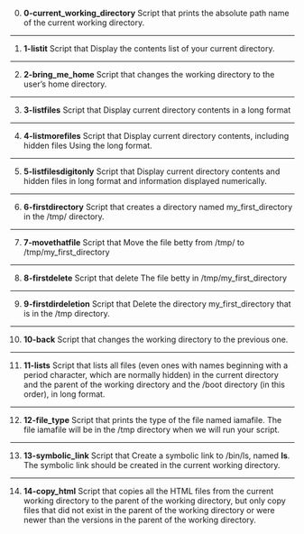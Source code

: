 0. **0-current_working_directory**
Script that prints the absolute path name of the current working directory.
---
1. **1-listit**
Script that Display the contents list of your current directory.
---
2. **2-bring_me_home**
Script that changes the working directory to the user’s home directory.
---
3. **3-listfiles**
Script that Display current directory contents in a long format
---
4. **4-listmorefiles**
Script that Display current directory contents, including hidden files Using the long format.
---
5. **5-listfilesdigitonly**
Script that Display current directory contents and hidden files in long format and information displayed numerically.
---
6. **6-firstdirectory**
Script that creates a directory named my_first_directory in the /tmp/ directory.
---
7. **7-movethatfile**
Script that Move the file betty from /tmp/ to /tmp/my_first_directory
---
8. **8-firstdelete**
Script that delete The file betty in /tmp/my_first_directory
---
9. **9-firstdirdeletion**
Script that Delete the directory my_first_directory that is in the /tmp directory.
---
10. **10-back**
Script that changes the working directory to the previous one.
---
11. **11-lists**
Script that lists all files (even ones with names beginning with a period character, which are normally hidden) in the current directory and the parent of the working directory and the /boot directory (in this order), in long format.
---
12. **12-file_type**
Script that prints the type of the file named iamafile. The file iamafile will be in the /tmp directory when we will run your script.
---
13. **13-symbolic_link**
Script that Create a symbolic link to /bin/ls, named __ls__. The symbolic link should be created in the current working directory.
---
14. **14-copy_html**
Script that copies all the HTML files from the current working directory to the parent of the working directory, but only copy files that did not exist in the parent of the working directory or were newer than the versions in the parent of the working directory.
